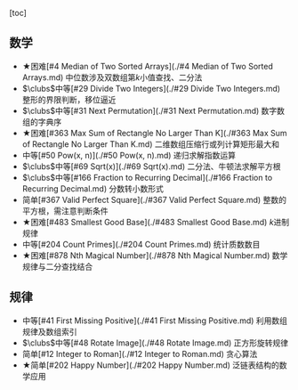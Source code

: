 [toc]

## 数学

* $\bigstar$困难[#4 Median of Two Sorted Arrays](./#4 Median of Two Sorted Arrays.md)    中位数涉及双数组第$k$小值查找、二分法
* $\clubs$中等[#29 Divide Two Integers](./#29 Divide Two Integers.md)    整形的界限判断，移位逼近
* $\clubs$中等[#31 Next Permutation](./#31 Next Permutation.md)    数字数组的字典序
* $\bigstar$困难[#363 Max Sum of Rectangle No Larger Than K](./#363 Max Sum of Rectangle No Larger Than K.md)    二维数组压缩行或列计算矩形最大和
* 中等[#50 Pow(x, n)](./#50 Pow(x, n).md)    递归求解指数运算
* $\clubs$中等[#69 Sqrt(x)](./#69 Sqrt(x).md)    二分法、牛顿法求解平方根
* $\clubs$中等[#166 Fraction to Recurring Decimal](./#166 Fraction to Recurring Decimal.md)    分数转小数形式
* 简单[#367 Valid Perfect Square](./#367 Valid Perfect Square.md)    整数的平方根，需注意判断条件
* $\bigstar$困难[#483 Smallest Good Base](./#483 Smallest Good Base.md)    $k$进制规律
* 中等[#204 Count Primes](./#204 Count Primes.md)    统计质数数目
* $\bigstar$困难[#878 Nth Magical Number](./#878 Nth Magical Number.md)    数学规律与二分查找结合

## 规律

* 中等[#41 First Missing Positive](./#41 First Missing Positive.md)    利用数组规律及数组索引
* $\clubs$中等[#48 Rotate Image](./#48 Rotate Image.md)    正方形旋转规律
* 简单[#12 Integer to Roman](./#12 Integer to Roman.md)    贪心算法
* $\bigstar$简单[#202 Happy Number](./#202 Happy Number.md)    泛链表结构的数学应用